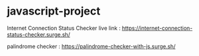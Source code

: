 # javascript-project

Internet Connection Status Checker live link : 
https://internet-connection-status-checker.surge.sh/

palindrome checker :
https://palindrome-checker-with-js.surge.sh/